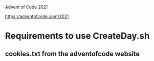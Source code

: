 Advent of Code 2021

https://adventofcode.com/2021

# Requirements to use CreateDay.sh
## cookies.txt from the adventofcode website